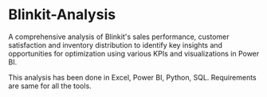 # Blinkit-Analysis
A comprehensive analysis of Blinkit's sales performance, customer satisfaction and inventory distribution to identify key insights and opportunities for optimization using various KPIs and visualizations in Power BI.

This analysis has been done in Excel, Power BI, Python, SQL.
Requirements are same for all the tools. 
